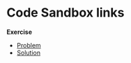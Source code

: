 # Code Sandbox links

**Exercise**

- [Problem](https://codesandbox.io/p/sandbox/github/bitovi/trainings/tree/main/typing-react-components/Exercise1/problem?file=src/App.tsx)
- [Solution](https://codesandbox.io/p/sandbox/github/bitovi/trainings/tree/main/typing-react-components/Exercise1/solution?file=src/App.tsx)
